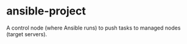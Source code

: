 # ansible-project
A control node (where Ansible runs) to push tasks to managed nodes (target servers).
